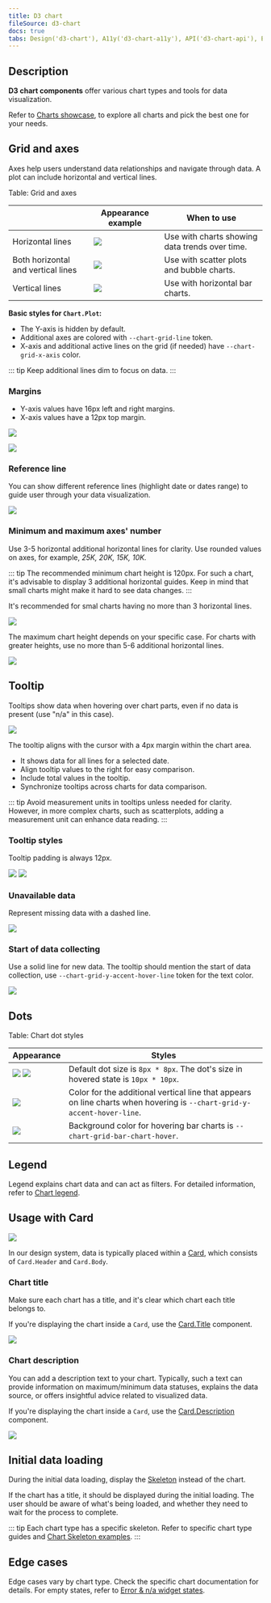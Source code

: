 ```yaml
---
title: D3 chart
fileSource: d3-chart
docs: true
tabs: Design('d3-chart'), A11y('d3-chart-a11y'), API('d3-chart-api'), Example('d3-chart-code'), Changelog('d3-chart-changelog')
---
```


## Description

**D3 chart components** offer various chart types and tools for data visualization.

Refer to [Charts showcase](/data-display/chart-showcase/chart-showcase), to explore all charts and pick the best one for your needs.

## Grid and axes

Axes help users understand data relationships and navigate through data. A plot can include horizontal and vertical lines.

Table: Grid and axes

|                                    | Appearance example              | When to use                                    |
| ---------------------------------- | ------------------------------- | ---------------------------------------------- |
| Horizontal lines                   | ![](static/axes-horizontal.png) | Use with charts showing data trends over time. |
| Both horizontal and vertical lines | ![](static/axes-all.png)        | Use with scatter plots and bubble charts.      |
| Vertical lines                     | ![](static/axes-vertical.png)   | Use with horizontal bar charts.                |

**Basic styles for `Chart.Plot`:**

- The Y-axis is hidden by default.
- Additional axes are colored with `--chart-grid-line` token.
- X-axis and additional active lines on the grid (if needed) have `--chart-grid-x-axis` color.

::: tip
Keep additional lines dim to focus on data.
:::

### Margins

- Y-axis values have 16px left and right margins.
- X-axis values have a 12px top margin.

![](static/axes-scheme.png)

![](static/axes-scheme2.png)

### Reference line

You can show different reference lines (highlight date or dates range) to guide user through your data visualization.

![](static/reference-line.png)

### Minimum and maximum axes' number

Use 3-5 horizontal additional horizontal lines for clarity. Use rounded values on axes, for example, _25K, 20K, 15K, 10K._

::: tip
The recommended minimum chart height is 120px. For such a chart, it's advisable to display 3 additional horizontal guides. Keep in mind that small charts might make it hard to see data changes.
:::

It's recommended for smal charts having no more than 3 horizontal lines.

![](static/min-height.png)

The maximum chart height depends on your specific case. For charts with greater heights, use no more than 5-6 additional horizontal lines.

![](static/max-height.png)

## Tooltip

Tooltips show data when hovering over chart parts, even if no data is present (use "n/a" in this case).

![](static/tooltip-scheme.png)

The tooltip aligns with the cursor with a 4px margin within the chart area.

- It shows data for all lines for a selected date.
- Align tooltip values to the right for easy comparison.
- Include total values in the tooltip.
- Synchronize tooltips across charts for data comparison.

::: tip
Avoid measurement units in tooltips unless needed for clarity. However, in more complex charts, such as scatterplots, adding a measurement unit can enhance data reading.
:::

### Tooltip styles

Tooltip padding is always 12px.

![](static/tooltip-paddings.png) ![](static/tooltip-margins.png)

### Unavailable data

Represent missing data with a dashed line.

![](static/partially.png)

### Start of data collecting

Use a solid line for new data. The tooltip should mention the start of data collection, use `--chart-grid-y-accent-hover-line` token for the text color.

![](static/new-data-tooltip.png)

<!-- Table: Chart tooltip cases

| Case                     | Appearance                               | Styles            |
| ------------------------ | ---------------------------------------- | ----------------- |
| Not available data       | ![](static/partially.png)   | Use a dashed line to represent not available data. |
| Start of data collecting | ![](static/new-data-tooltip.png) | A solid line is used, and the dot color corresponds to the legend. In the tooltip, text about the beginning of data collection is 12px and has `--chart-grid-y-accent-hover-line` token for color. | -->

## Dots

Table: Chart dot styles

| Appearance                                          | Styles                                                                                                                  |
| --------------------------------------------------- | ----------------------------------------------------------------------------------------------------------------------- |
| ![](static/tooltip-4.png) ![](static/tooltip-2.png) | Default dot size is `8px * 8px`. The dot's size in hovered state is `10px * 10px`.                                      |
| ![](static/tooltip-1.png)                           | Color for the additional vertical line that appears on line charts when hovering is `--chart-grid-y-accent-hover-line`. |
| ![](static/tooltip-3.png)                           | Background color for hovering bar charts is `--chart-grid-bar-chart-hover`.                                             |

## Legend

Legend explains chart data and can act as filters. For detailed information, refer to [Chart legend](/data-display/chart-legend/chart-legend).

## Usage with Card

![](static/heading.png)

In our design system, data is typically placed within a [Card](/components/card/card), which consists of `Card.Header` and `Card.Body`.

### Chart title

Make sure each chart has a title, and it's clear which chart each title belongs to.

If you're displaying the chart inside a `Card`, use the [Card.Title](../../components/card/card.md#cardheader) component.

![](static/heading.png)

### Chart description

You can add a description text to your chart. Typically, such a text can provide information on maximum/minimum data statuses, explains the data source, or offers insightful advice related to visualized data.

If you're displaying the chart inside a `Card`, use the [Card.Description](../../components/card/card.md#cardheader) component.

![](static/subtitle.png)

## Initial data loading

During the initial data loading, display the [Skeleton](/components/skeleton/skeleton) instead of the chart.

If the chart has a title, it should be displayed during the initial loading. The user should be aware of what's being loaded, and whether they need to wait for the process to complete.

::: tip
Each chart type has a specific skeleton. Refer to specific chart type guides and [Chart Skeleton examples](../../components/skeleton/skeleton-code.md#skeleton-examples-for-charts).
:::

## Edge cases

Edge cases vary by chart type. Check the specific chart documentation for details. For empty states, refer to [Error & n/a widget states](/components/widget-empty/widget-empty).
